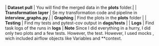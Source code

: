 | **Dataset pull** | You will find the merged data in the **plots** folder.|
| **Transformation layer** | Se my transformation code and pipeline in **interview_graphs.py**.|
| **Graphing** | Find the plots in the **plots** folder |
| **Testing** | Find my tests and pytest-cov output in **dags/tests** |
| **Logs** | Find task logs of the runs in **logs** |
**Note**
Since I did everything in a hurry, I did only two plots and a few tests.
However, the test. However, I used mocks , wich included airflow objects like Variables
and **context.

